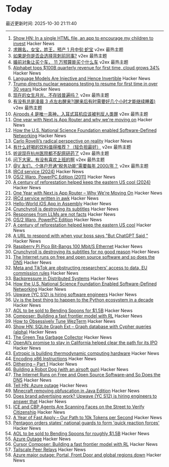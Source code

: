 # Today

最近更新时间: 2025-10-30 21:11:40

--- 
1. [Show HN: In a single HTML file, an app to encourage my children to invest](https://roberdam.com/en/dinversiones.html) Hacker News
2. [求赐名，女宝，姓王，预产 1 月中旬 蛇宝](https://www.v2ex.com/t/1169409) v2ex 最热主题
3. [如果是你是否会选择背刺前同事?](https://www.v2ex.com/t/1169349) v2ex 最热主题
4. [婚前对象让买个车， 11 万预算能买个什么车](https://www.v2ex.com/t/1169321) v2ex 最热主题
5. [Alphabet tops $100B quarterly revenue for first time, cloud grows 34%](https://www.cnbc.com/2025/10/29/alphabet-google-q3-earnings.html) Hacker News
6. [Language Models Are Injective and Hence Invertible](https://arxiv.org/abs/2510.15511) Hacker News
7. [Trump directs nuclear weapons testing to resume for first time in over 30 years](https://www.bbc.com/news/articles/c4gzq2p0yk4o) Hacker News
8. [现在的女生月光、不存钱普遍吗？](https://www.v2ex.com/t/1169368) v2ex 最热主题
9. [有没有总是凌晨 3 点左右醒来?(醒来后有时需要好几个小时才能继续睡着)](https://www.v2ex.com/t/1169304) v2ex 最热主题
10. [Airpods 4 是唯一真神，入耳式耳机应该被判反人类罪](https://www.v2ex.com/t/1169297) v2ex 最热主题
11. [One year with Next.js App Router and why we're moving on](https://paperclover.net/blog/webdev/one-year-next-app-router) Hacker News
12. [How the U.S. National Science Foundation enabled Software-Defined Networking](https://cacm.acm.org/federal-funding-of-academic-research/how-the-u-s-national-science-foundation-enabled-software-defined-networking/) Hacker News
13. [Carlo Rovelli’s radical perspective on reality](https://www.quantamagazine.org/carlo-rovellis-radical-perspective-on-reality-20251029/) Hacker News
14. [有什么好喝的饮料值得推荐？（轻负担最好）](https://www.v2ex.com/t/1169345) v2ex 最热主题
15. [听说现在杭州医院都不配原研药了](https://www.v2ex.com/t/1169305) v2ex 最热主题
16. [问下大家，有没有喜欢上班的啊](https://www.v2ex.com/t/1169301) v2ex 最热主题
17. [@V 友们，个体户开通“税务功能”需要每年 2000/年？](https://www.v2ex.com/t/1169289) v2ex 最热主题
18. [IRCd service (2024)](https://example.fi/blog/ircd.html) Hacker News
19. [OS/2 Warp, PowerPC Edition (2011)](https://www.os2museum.com/wp/os2-history/os2-warp-powerpc-edition/) Hacker News
20. [A century of reforestation helped keep the eastern US cool (2024)](https://news.agu.org/press-release/a-century-of-reforestation-helped-keep-the-eastern-us-cool/) Hacker News
21. [One Year with Next.js App Router – Why We're Moving On](https://paperclover.net/blog/webdev/one-year-next-app-router) Hacker News
22. [IRCd service written in awk](https://example.fi/blog/ircd.html) Hacker News
23. [Hello-World iOS App in Assembly](https://gist.github.com/nicolas17/966a03ce49f949dd17b0123415ef2e31) Hacker News
24. [Crunchyroll is destroying its subtitles](https://daiz.moe/crunchyroll-is-destroying-its-subtitles-for-no-good-reason/) Hacker News
25. [Responses from LLMs are not facts](https://stopcitingai.com/) Hacker News
26. [OS/2 Warp, PowerPC Edition](https://www.os2museum.com/wp/os2-history/os2-warp-powerpc-edition/) Hacker News
27. [A century of reforestation helped keep the eastern US cool](https://news.agu.org/press-release/a-century-of-reforestation-helped-keep-the-eastern-us-cool/) Hacker News
28. [A URL to respond with when your boss says "But ChatGPT Said "](https://stopcitingai.com/) Hacker News
29. [Raspberry Pi Pico Bit-Bangs 100 Mbit/S Ethernet](https://www.elektormagazine.com/news/rp2350-bit-bangs-100-mbit-ethernet) Hacker News
30. [Crunchyroll is destroying its subtitles for no good reason](https://daiz.moe/crunchyroll-is-destroying-its-subtitles-for-no-good-reason/) Hacker News
31. [The Internet runs on free and open source software and so does the DNS](https://www.icann.org/en/blogs/details/the-internet-runs-on-free-and-open-source-softwareand-so-does-the-dns-23-10-2025-en) Hacker News
32. [Meta and TikTok are obstructing researchers' access to data, EU commission rules](https://www.science.org/content/article/meta-and-tiktok-are-obstructing-researchers-access-data-european-commission-rules) Hacker News
33. [Backpressure in Distributed Systems](https://blog.pranshu-raj.me/posts/backpressure/) Hacker News
34. [How the U.S. National Science Foundation Enabled Software-Defined Networking](https://cacm.acm.org/federal-funding-of-academic-research/how-the-u-s-national-science-foundation-enabled-software-defined-networking/) Hacker News
35. [Upwave (YC S12) is hiring software engineers](https://www.upwave.com/job/8228849002/) Hacker News
36. [Uv is the best thing to happen to the Python ecosystem in a decade](https://emily.space/posts/251023-uv) Hacker News
37. [AOL to be sold to Bending Spoons for $1.5B](https://www.axios.com/2025/10/29/aol-bending-spoons-deal) Hacker News
38. [Composer: Building a fast frontier model with RL](https://cursor.com/blog/composer) Hacker News
39. [How to Obsessively Tune WezTerm](https://rashil2000.me/blogs/tune-wezterm) Hacker News
40. [Show HN: SQLite Graph Ext – Graph database with Cypher queries (alpha)](https://github.com/agentflare-ai/sqlite-graph) Hacker News
41. [The Green Tea Garbage Collector](https://go.dev/blog/greenteagc) Hacker News
42. [OpenAI’s promise to stay in California helped clear the path for its IPO](https://www.wsj.com/tech/ai/openais-promise-to-stay-in-california-helped-clear-the-path-for-its-ipo-3af1c31c) Hacker News
43. [Extropic is building thermodynamic computing hardware](https://extropic.ai/) Hacker News
44. [Encoding x86 Instructions](https://www-user.tu-chemnitz.de/~heha/hs/chm/x86.chm/x86.htm) Hacker News
45. [Dithering – Part 1](https://visualrambling.space/dithering-part-1/) Hacker News
46. [Building a Robot Dog (with an airsoft gun)](https://erikschluntz.com/hardware/2025/10/26/robot-dog.html) Hacker News
47. [The Internet Runs on Free and Open Source Software–and So Does the DNS](https://www.icann.org/en/blogs/details/the-internet-runs-on-free-and-open-source-softwareand-so-does-the-dns-23-10-2025-en) Hacker News
48. [Tell HN: Azure outage](https://news.ycombinator.com/item?id=45748661) Hacker News
49. [Minecraft removing obfuscation in Java Edition](https://www.minecraft.net/en-us/article/removing-obfuscation-in-java-edition) Hacker News
50. [Does brand advertising work? Upwave (YC S12) is hiring engineers to answer that](https://www.upwave.com/job/8228849002/) Hacker News
51. [ICE and CBP Agents Are Scanning Faces on the Street to Verify Citizenship](https://www.404media.co/ice-and-cbp-agents-are-scanning-peoples-faces-on-the-street-to-verify-citizenship/) Hacker News
52. [A Year of Fast Apply – Our Path to 10k Tokens per Second](https://www.relace.ai/blog/relace-apply-3) Hacker News
53. [Pentagon orders states' national guards to form 'quick reaction forces'](https://www.theguardian.com/us-news/2025/oct/29/pentagon-memo-quick-reaction-forces) Hacker News
54. [AOL to be sold to Bending Spoons for roughly $1.5B](https://www.axios.com/2025/10/29/aol-bending-spoons-deal) Hacker News
55. [Azure Outage](https://news.ycombinator.com/item?id=45748799) Hacker News
56. [Cursor Composer: Building a fast frontier model with RL](https://cursor.com/blog/composer) Hacker News
57. [Tailscale Peer Relays](https://tailscale.com/blog/peer-relays-beta) Hacker News
58. [Azure major outage: Portal, Front Door and global regions down](https://news.ycombinator.com/item?id=45748756) Hacker News
